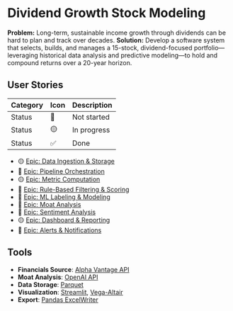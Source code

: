 
# Dividend Growth Stock Modeling

**Problem:** Long-term, sustainable income growth through dividends can be hard to plan and track over decades.
**Solution:** Develop a software system that selects, builds, and manages a 15-stock, dividend-focused portfolio—leveraging historical data analysis and predictive modeling—to hold and compound returns over a 20-year horizon.

## User Stories

| Category  | Icon | Description       |
|-----------|------|-------------------|
| Status    | 🔴   | Not started       |
| Status    | 🟡   | In progress       |
| Status    | ✅   | Done              |

-  🟡 [Epic: Data Ingestion & Storage](/docs/data_ingestion/README.md)
-  🔴 [Epic: Pipeline Orchestration](/docs/orchestration/README.md)
-  🟡 [Epic: Metric Computation ](/docs/metric_computation/README.md)
-  🔴 [Epic: Rule-Based Filtering & Scoring](/docs/rules/READ.ME)
-  🔴 [Epic: ML Labeling & Modeling](/docs/ml_modeling/README.md)
-  🔴 [Epic: Moat Analysis](/docs/moat_analysis/README.md)
-  🔴 [Epic: Sentiment Analysis](/docs/sentiment_analysis/README.md)
-  🟡 [Epic: Dashboard & Reporting](/docs/dashboard/README.md)
-  🔴 [Epic: Alerts & Notifications](/docs/alerts/README.md)
  

## Tools
- **Financials Source**: [Alpha Vantage API](https://www.alphavantage.co/)
- **Moat Analysis**: [OpenAI API](https://openai.com/api/)
- **Data Storage**: [Parquet](https://parquet.apache.org/)
- **Visualization**: [Streamlit](https://streamlit.io/), [Vega-Altair](https://altair-viz.github.io/)
- **Export**: [Pandas ExcelWriter](https://pandas.pydata.org/pandas-docs/stable/reference/api/pandas.ExcelWriter.html)

